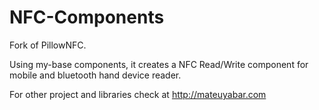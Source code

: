 # NFC-Components
Fork of PillowNFC.

Using my-base components, it creates a NFC Read/Write component for mobile and bluetooth hand device reader.

For other project and libraries check at http://mateuyabar.com
